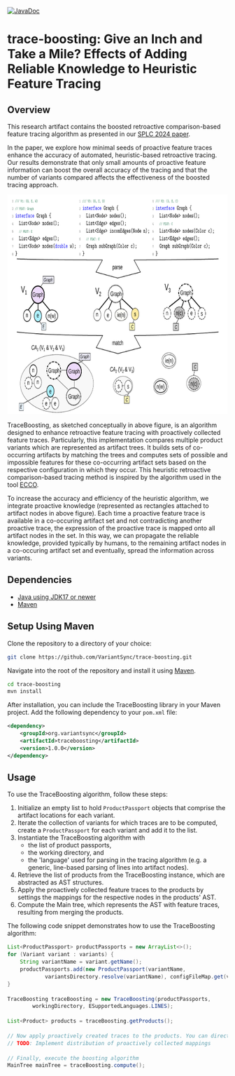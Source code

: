 [![JavaDoc](https://img.shields.io/badge/JavaDoc-Documentation-blue)](https://variantsync.github.io/trace-boosting/)

# trace-boosting: Give an Inch and Take a Mile? Effects of Adding Reliable Knowledge to Heuristic Feature Tracing

## Overview
This research artifact contains the boosted retroactive comparison-based feature tracing algorithm as presented in our [SPLC 2024 paper]().

In the paper, we explore how minimal seeds of proactive feature traces enhance the accuracy of automated, heuristic-based retroactive tracing. 
Our results demonstrate that only small amounts of proactive feature information can boost the overall accuracy of the tracing and 
that the number of variants compared affects the effectiveness of the boosted tracing approach.

<img alt="Comparison-Based Feature Tracing" src="docs/boostedTracingConcept.png" height="500" />

TraceBoosting, as sketched conceptually in above figure, is an algorithm designed to enhance retroactive feature tracing with proactively collected feature traces. 
Particularly, this implementation compares multiple product variants which are represented as artifact trees.
It builds sets of co-occurring artifacts by matching the trees and computes sets of possible and impossible features for these co-occurring artifact sets based on the respective configuration in which they occur.
This heuristic retroactive comparison-based tracing method is inspired by the algorithm used in the tool [ECCO](https://jku-isse.github.io/ecco/).

To increase the accuracy and efficiency of the heuristic algorithm, 
we integrate proactive knowledge (represented as rectangles attached to artifact nodes in above figure).
Each time a proactive feature trace is available in a co-occuring artifact set and not contradicting another proactive trace, 
the expression of the proactive trace is mapped onto all artifact nodes in the set. 
In this way, we can propagate the reliable knowledge, provided typically by humans, to the remaining artifact nodes in a co-occuring artifact set and eventually, 
spread the information across variants.

## Dependencies
- [Java using JDK17 or newer](https://www.oracle.com/java/technologies/downloads/)
- [Maven](https://maven.apache.org/)

## Setup Using Maven
Clone the repository to a directory of your choice: 
```sh
git clone https://github.com/VariantSync/trace-boosting.git
```

Navigate into the root of the repository and install it using [Maven](https://maven.apache.org/).
```sh
cd trace-boosting 
mvn install 
```

After installation, you can include the TraceBoosting library in your Maven project. 
Add the following dependency to your `pom.xml` file:

```xml
<dependency>
    <groupId>org.variantsync</groupId>
    <artifactId>traceboosting</artifactId>
    <version>1.0.0</version>
</dependency>
```

## Usage
To use the TraceBoosting algorithm, follow these steps:

1. Initialize an empty list to hold `ProductPassport` objects that comprise the artifact locations for each variant.
2. Iterate the collection of variants for which traces are to be computed, create a `ProductPassport` for each variant and add it to the list.
3. Instantiate the TraceBoosting algorithm with 
   - the list of product passports, 
   - the working directory, and 
   - the 'language' used for parsing in the tracing algorithm (e.g. a generic, line-based parsing of lines into artifact nodes).
4. Retrieve the list of products from the TraceBoosting instance, which are abstracted as AST structures.
5. Apply the proactively collected feature traces to the products by settings the mappings for the respective nodes in the products' AST.
6. Compute the Main tree, which represents the AST with feature traces, resulting from merging the products.

The following code snippet demonstrates how to use the TraceBoosting algorithm:

```java
List<ProductPassport> productPassports = new ArrayList<>();
for (Variant variant : variants) {
    String variantName = variant.getName();
    productPassports.add(new ProductPassport(variantName,
            variantsDirectory.resolve(variantName), configFileMap.get(variantName)));
}

TraceBoosting traceBoosting = new TraceBoosting(productPassports,
        workingDirectory, ESupportedLanguages.LINES);

List<Product> products = traceBoosting.getProducts();

// Now apply proactively created traces to the products. You can directly access the AST nodes of the products.
// TODO: Implement distribution of proactively collected mappings

// Finally, execute the boosting algorithm
MainTree mainTree = traceBoosting.compute();
```
